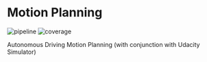 # Motion Planning

![pipeline](https://gitlab.com/jinay1991/motion_planning/badges/master/pipeline.svg)
![coverage](https://gitlab.com/jinay1991/motion_planning/badges/master/coverage.svg)

Autonomous Driving Motion Planning (with conjunction with Udacity Simulator)
